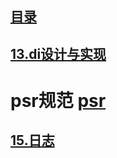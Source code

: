 ## [目录](https://github.com/yuncopy/yafr/blob/master/docs/index.md)

## [13.di设计与实现](https://github.com/yuncopy/yafr/blob/master/docs/yaf/13.di设计与实现.md)

# psr规范 [psr](https://psr.phphub.org/)

## [15.日志](https://github.com/yuncopy/yafr/blob/master/docs/yaf/15.日志.md)